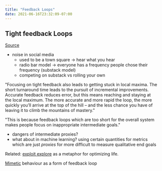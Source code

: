 ```yaml
---
title: "Feedback Loops"
date: 2021-06-16T23:32:09-07:00
---
```


## Tight feedback Loops
[Source](https://brianlui.dog/2020/05/10/beware-of-tight-feedback-loops/)

-  noise in social media
    -  used to be a town square → hear what you hear
    -  radio bar model → everyone has a frequency people chose their frequency (substack model)
    -  competing on substack vs rolling your own

"Focusing on tight feedback also leads to getting stuck in local maxima. The short turnaround time leads to the pursuit of incremental improvements. Accurate feedback reduces error, but this means reaching and staying at the local maximum. The more accurate and more rapid the loop, the more quickly you’ll arrive at the top of the hill – and the less chance you have of leaving it to climb the mountains of mastery."

"This is because feedback loops which are too short for the overall system makes people focus on inappropriate intermediate goals."
* dangers of intermediate proxies?
* what about in machine learning? using certain quantities for metrics which are just *proxies* for more difficult to measure qualitative end goals

Related: [exploit explore](thoughts/exploit%20explore.md) as a metaphor for optimizing life.

[Mimetic](thoughts/mimetic.md) behaviour as a form of feedback loop

